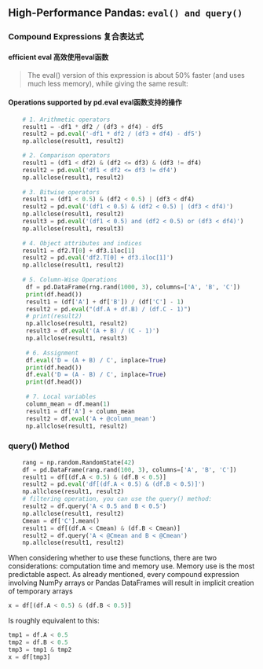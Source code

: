 ## High-Performance Pandas: `eval() and query()`

### Compound Expressions 复合表达式


#### efficient eval 高效使用eval函数

> The eval() version of this expression is about 50% faster (and uses much less memory), while giving the same result:

#### Operations supported by pd.eval eval函数支持的操作

```python
    # 1. Arithmetic operators
    result1 = -df1 * df2 / (df3 + df4) - df5
    result2 = pd.eval('-df1 * df2 / (df3 + df4) - df5')
    np.allclose(result1, result2)

    # 2. Comparison operators
    result1 = (df1 < df2) & (df2 <= df3) & (df3 != df4)
    result2 = pd.eval('df1 < df2 <= df3 != df4')
    np.allclose(result1, result2)
    
    # 3. Bitwise operators
    result1 = (df1 < 0.5) & (df2 < 0.5) | (df3 < df4)
    result2 = pd.eval('(df1 < 0.5) & (df2 < 0.5) | (df3 < df4)')
    np.allclose(result1, result2)
    result3 = pd.eval('(df1 < 0.5) and (df2 < 0.5) or (df3 < df4)')
    np.allclose(result1, result3)
    
    # 4. Object attributes and indices
    result1 = df2.T[0] + df3.iloc[1]
    result2 = pd.eval('df2.T[0] + df3.iloc[1]')
    np.allclose(result1, result2)
    
    # 5. Column-Wise Operations
     df = pd.DataFrame(rng.rand(1000, 3), columns=['A', 'B', 'C'])
     print(df.head())
     result1 = (df['A'] + df['B']) / (df['C'] - 1)
     result2 = pd.eval("(df.A + df.B) / (df.C - 1)")
     # print(result2)
     np.allclose(result1, result2)
     result3 = df.eval('(A + B) / (C - 1)')
     np.allclose(result1, result3)
 
     # 6. Assignment
     df.eval('D = (A + B) / C', inplace=True)
     print(df.head())
     df.eval('D = (A - B) / C', inplace=True)
     print(df.head())
 
     # 7. Local variables
     column_mean = df.mean(1)
     result1 = df['A'] + column_mean
     result2 = df.eval('A + @column_mean')
     np.allclose(result1, result2)   
```

### query() Method

```python
    rang = np.random.RandomState(42)
    df = pd.DataFrame(rang.rand(100, 3), columns=['A', 'B', 'C'])
    result1 = df[(df.A < 0.5) & (df.B < 0.5)]
    result2 = pd.eval('df[(df.A < 0.5) & (df.B < 0.5)]')
    np.allclose(result1, result2)
    # filtering operation, you can use the query() method:
    result2 = df.query('A < 0.5 and B < 0.5')
    np.allclose(result1, result2)
    Cmean = df['C'].mean()
    result1 = df[(df.A < Cmean) & (df.B < Cmean)]
    result2 = df.query('A < @Cmean and B < @Cmean')
    np.allclose(result1, result2)
```

When considering whether to use these functions, there are two considerations: computation time and memory use. 
Memory use is the most predictable aspect. 
As already mentioned, every compound expression involving NumPy arrays or Pandas DataFrames will result in implicit creation of temporary arrays

```python
x = df[(df.A < 0.5) & (df.B < 0.5)]
```

Is roughly equivalent to this:

```python
tmp1 = df.A < 0.5
tmp2 = df.B < 0.5
tmp3 = tmp1 & tmp2
x = df[tmp3]
```




